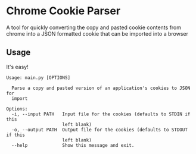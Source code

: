 # Chrome Cookie Parser

A tool for quickly converting the copy and pasted cookie contents from chrome into a JSON formatted cookie that can be imported into a browser


## Usage

It's easy!

```
Usage: main.py [OPTIONS]

  Parse a copy and pasted version of an application's cookies to JSON for
  import

Options:
  -i, --input PATH   Input file for the cookies (defaults to STDIN if this
                     left blank)
  -o, --output PATH  Output file for the cookies (defaults to STDOUT if this
                     left blank)
  --help             Show this message and exit.
```